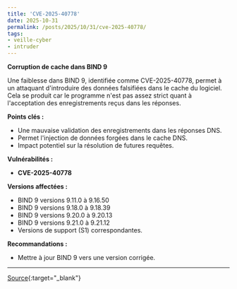 ```yaml
---
title: 'CVE-2025-40778'
date: 2025-10-31
permalink: /posts/2025/10/31/cve-2025-40778/
tags:
- veille-cyber
- intruder
---
```

**Corruption de cache dans BIND 9**

Une faiblesse dans BIND 9, identifiée comme CVE-2025-40778, permet à un attaquant d'introduire des données falsifiées dans le cache du logiciel. Cela se produit car le programme n'est pas assez strict quant à l'acceptation des enregistrements reçus dans les réponses.

**Points clés :**

*   Une mauvaise validation des enregistrements dans les réponses DNS.
*   Permet l'injection de données forgées dans le cache DNS.
*   Impact potentiel sur la résolution de futures requêtes.

**Vulnérabilités :**

*   **CVE-2025-40778**

**Versions affectées :**

*   BIND 9 versions 9.11.0 à 9.16.50
*   BIND 9 versions 9.18.0 à 9.18.39
*   BIND 9 versions 9.20.0 à 9.20.13
*   BIND 9 versions 9.21.0 à 9.21.12
*   Versions de support (S1) correspondantes.

**Recommandations :**

*   Mettre à jour BIND 9 vers une version corrigée.

---
[Source](https://cvemon.intruder.io/cves/CVE-2025-40778){:target="_blank"}
